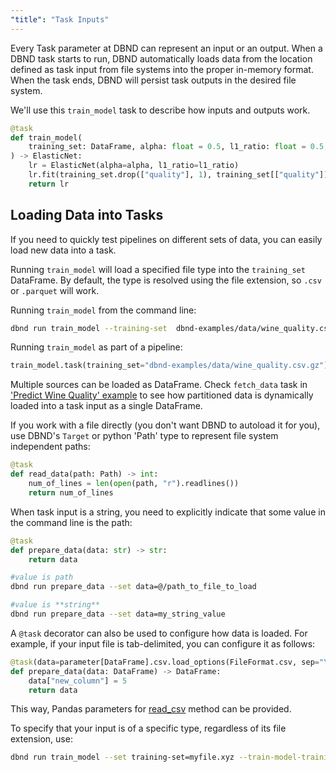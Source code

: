 ```yaml
---
"title": "Task Inputs"
---
```

Every Task parameter at DBND can represent an input or an output.  When a DBND task starts to run, DBND automatically loads data from the location defined as task input from file systems into the proper in-memory format. When the task ends, DBND will persist task outputs in the desired file system.

We'll use this `train_model` task to describe how inputs and outputs work.

``` python
@task
def train_model(
    training_set: DataFrame, alpha: float = 0.5, l1_ratio: float = 0.5,
) -> ElasticNet:
    lr = ElasticNet(alpha=alpha, l1_ratio=l1_ratio)
    lr.fit(training_set.drop(["quality"], 1), training_set[["quality"]])
    return lr
```


## Loading Data into Tasks

If you need to quickly test pipelines on different sets of data, you can easily load new data into a task.

Running `train_model` will load a specified file type into the `training_set` DataFrame. By default, the type is resolved using the file extension, so `.csv` or `.parquet` will work.

Running `train_model` from the command line:

```bash
dbnd run train_model --training-set  dbnd-examples/data/wine_quality.csv.gz
```

Running `train_model` as part of a pipeline:

```python
train_model.task(training_set="dbnd-examples/data/wine_quality.csv.gz").dbnd_run()
``` 

Multiple sources can be loaded as DataFrame. Check `fetch_data` task in ['Predict Wine Quality' example](doc:orchestration-examples) to see how partitioned data is dynamically loaded into a task input as a single DataFrame. 

If you work with a file directly (you don't want DBND to autoload it for you), use DBND's `Target` or python 'Path' type to represent file system independent paths:

```python
@task
def read_data(path: Path) -> int:
    num_of_lines = len(open(path, "r").readlines())
    return num_of_lines
```

When task input is a string, you need to explicitly indicate that some value in the command line is the path:

```python
@task
def prepare_data(data: str) -> str:
    return data
```

```bash
#value is path
dbnd run prepare_data --set data=@/path_to_file_to_load

#value is **string**
dbnd run prepare_data --set data=my_string_value
```
 
A `@task` decorator can also be used to configure how data is loaded. For example, if your input file is tab-delimited, you can configure it as follows:

```python
@task(data=parameter[DataFrame].csv.load_options(FileFormat.csv, sep="\t"))
def prepare_data(data: DataFrame) -> DataFrame:
    data["new_column"] = 5
    return data
```

This way, Pandas parameters for [read_csv](https://pandas.pydata.org/pandas-docs/stable/reference/api/pandas.read_csv.html) method can be provided.
  
To specify that your input is of a specific type, regardless of its file extension, use:
```bash
dbnd run train_model --set training-set=myfile.xyz --train-model-training-set--target csv
```